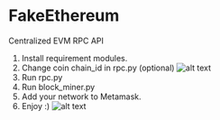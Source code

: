 # FakeEthereum
Centralized EVM RPC API

1. Install requirement modules.
2. Change coin chain_id in rpc.py (optional)
![alt text](https://i.imgur.com/H4ZQymC.png)
3. Run rpc.py
4. Run block_miner.py
5. Add your network to Metamask.
6. Enjoy :)
![alt text](https://i.imgur.com/LUCtFE1.png)
